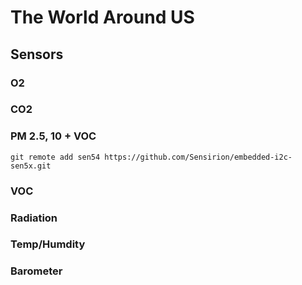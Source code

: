 # The World Around US

## Sensors

### O2

### CO2

### PM 2.5, 10 + VOC

```
git remote add sen54 https://github.com/Sensirion/embedded-i2c-sen5x.git
```

### VOC

### Radiation

### Temp/Humdity

### Barometer